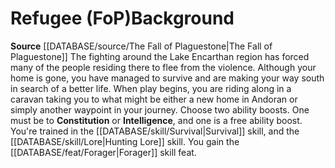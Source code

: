 ﻿---
ability: null
ability_boost: null
feat: null
id: '40'
name: Refugee (FoP)
prerequisite: null
rarity: null
rus_type_level: null
skill: null
source: '[[DATABASE/source/The Fall of Plaguestone|The Fall of Plaguestone]]'
subcategory: null
trait: null
type: null

---
# Refugee (FoP)<span class="item-type">Background</span>

**Source** [[DATABASE/source/The Fall of Plaguestone|The Fall of Plaguestone]]
The fighting around the Lake Encarthan region has forced many of the people residing there to flee from the violence. Although your home is gone, you have managed to survive and are making your way south in search of a better life. When play begins, you are riding along in a caravan taking you to what might be either a new home in Andoran or simply another waypoint in your journey.
Choose two ability boosts. One must be to **Constitution** or **Intelligence**, and one is a free ability boost.
You're trained in the [[DATABASE/skill/Survival|Survival]] skill, and the [[DATABASE/skill/Lore|Hunting Lore]] skill. You gain the [[DATABASE/feat/Forager|Forager]] skill feat.